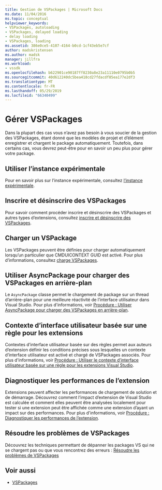 ```yaml
---
title: Gestion de VSPackages | Microsoft Docs
ms.date: 11/04/2016
ms.topic: conceptual
helpviewer_keywords:
- VSPackages, autoloading
- VSPackages, delayed loading
- delay loading
- VSPackages, loading
ms.assetid: 386e0ce5-4107-4164-b0cd-1cf43eb5e7cf
author: madskristensen
ms.author: madsk
manager: jillfra
ms.workload:
- vssdk
ms.openlocfilehash: b622901ce90187ff8230a8e23a11110e0795b0b5
ms.sourcegitcommit: 40d612240dc5bea418cd27fdacdf85ea177e2df3
ms.translationtype: MT
ms.contentlocale: fr-FR
ms.lasthandoff: 05/29/2019
ms.locfileid: "66340499"
---
```

# <a name="manage-vspackages"></a>Gérer VSPackages
Dans la plupart des cas vous n’avez pas besoin à vous soucier de la gestion des VSPackages, étant donné que les modèles de projet et d’élément enregistrer et chargent le package automatiquement. Toutefois, dans certains cas, vous devrez peut-être pour en savoir un peu plus pour gérer votre package.

## <a name="use-the-experimental-instance"></a>Utiliser l’instance expérimentale
 Pour en savoir plus sur l’instance expérimentale, consultez [l’instance expérimentale](../extensibility/the-experimental-instance.md).

## <a name="register-and-unregister-vspackages"></a>Inscrire et désinscrire des VSPackages
 Pour savoir comment procéder inscrire et désinscrire des VSPackages et autres types d’extensions, consultez [inscrire et désinscrire des VSPackages](../extensibility/registering-and-unregistering-vspackages.md).

## <a name="load-a-vspackage"></a>Charger un VSPackage
 Les VSPackages peuvent être définies pour charger automatiquement lorsqu’un particulier que CMDUICONTEXT GUID est activé. Pour plus d’informations, consultez [charge VSPackages](../extensibility/loading-vspackages.md).

## <a name="use-asyncpackage-to-load-vspackages-in-the-background"></a>Utiliser AsyncPackage pour charger des VSPackages en arrière-plan
 Le `AsyncPackage` classe permet le chargement de package sur un thread d’arrière-plan pour une meilleure réactivité de l’interface utilisateur dans Visual Studio. Pour plus d'informations, voir [Procédure : Utiliser AsyncPackage pour charger des VSPackages en arrière-plan](../extensibility/how-to-use-asyncpackage-to-load-vspackages-in-the-background.md).

## <a name="rule-based-ui-context-for-extensions"></a>Contexte d’interface utilisateur basée sur une règle pour les extensions
 Contextes d’interface utilisateur basée sur des règles permet aux auteurs d’extension définir les conditions précises sous lesquelles un contexte d’interface utilisateur est activé et chargé de VSPackages associés. Pour plus d'informations, voir [Procédure : Utiliser le contexte d’interface utilisateur basée sur une règle pour les extensions Visual Studio](../extensibility/how-to-use-rule-based-ui-context-for-visual-studio-extensions.md).

## <a name="diagnose-extension-performance"></a>Diagnostiquer les performances de l’extension
Extensions peuvent affecter les performances de chargement de solution et de démarrage. Découvrez comment l’impact d’extension de Visual Studio est calculée et comment elles peuvent être analysées localement pour tester si une extension peut être affichée comme une extension d’ayant un impact sur des performances. Pour plus d'informations, voir [Procédure : Diagnostiquer les performances de l’extension](how-to-diagnose-extension-performance.md).

## <a name="troubleshoot-vspackages"></a>Résoudre les problèmes de VSPackages
 Découvrez les techniques permettant de dépanner les packages VS qui ne se chargent pas ou que vous rencontrez des erreurs : [Résoudre les problèmes de VSPackages](../extensibility/troubleshooting-vspackages.md)

## <a name="see-also"></a>Voir aussi
- [VSPackages](../extensibility/internals/vspackages.md)